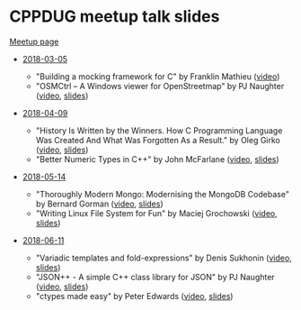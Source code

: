 # CPPDUG meetup talk slides

[Meetup page](https://www.meetup.com/cppdug/)

- [2018-03-05](https://www.meetup.com/cppdug/events/248220213/)
	- "Building a mocking framework for C" by Franklin Mathieu ([video](https://www.youtube.com/watch?v=n0j0PrnPoWM))
	- "OSMCtrl – A Windows viewer for OpenStreetmap" by PJ Naughter ([video](https://www.youtube.com/watch?v=7Jm9NPJ54G0), [slides](files/OSMCtrl_Viewer_OpenStreetMap_PJ_Naughter.pptx))

- [2018-04-09](https://www.meetup.com/cppdug/events/249354255/)
	- "History Is Written by the Winners. How C Programming Language Was Created And What Was Forgotten As a Result." by Oleg Girko ([video](https://www.youtube.com/watch?v=mWPW1zLbons), [slides](https://github.com/cppdug/presentations/blob/master/files/2018-04-09/c_history.pdf))
	- "Better Numeric Types in C++" by John McFarlane ([video](https://www.youtube.com/watch?v=xenj1aK7uW4), [slides](https://github.com/cppdug/presentations/blob/master/files/2018-04-09/CNL%20A%20Compositional%20Numeric%20Library%20-%20John%20McFarlane%20-%20CppDub%202018.pdf))

- [2018-05-14](https://www.meetup.com/cppdug/events/250608496/)
	- "Thoroughly Modern Mongo: Modernising the MongoDB Codebase" by Bernard Gorman ([video](https://www.youtube.com/watch?v=F1i7R2lfPHw), [slides](https://github.com/cppdug/presentations/blob/master/files/2018-05-14/Thoroughly%20Modern%20Mongo.pptx))
	- "Writing Linux File System for Fun" by Maciej Grochowski ([video](https://www.youtube.com/watch?v=sLR17lUjTpc), [slides](https://github.com/cppdug/presentations/blob/master/files/2018-05-14/WritingFS4Fun.pptx))

- [2018-06-11](https://www.meetup.com/cppdug/events/251408066/)
	- "Variadic templates and fold-expressions" by Denis Sukhonin ([video](https://www.youtube.com/watch?v=XjOVebhUOY8), [slides](https://github.com/cppdug/presentations/blob/master/files/2018-06-11/Variadic_templates_and_fold-expressions.pdf))
	- "JSON++ - A simple C++ class library for JSON" by PJ Naughter ([video](https://www.youtube.com/watch?v=HH23rsNIH8I), [slides](https://github.com/cppdug/presentations/blob/master/files/2018-06-11/JSON++_Introduction.pptx))
	- "ctypes made easy" by Peter Edwards ([video](https://www.youtube.com/watch?v=p_LUzwylf-Y), [slides](https://aristanetworks.github.io/ctypegen/))